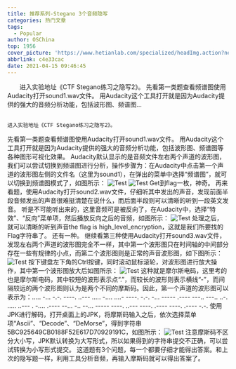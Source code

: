 ```yaml
---
title: 推荐系列-Stegano 3个音频隐写
categories: 热门文章
tags:
  - Popular
author: OSChina
top: 1956
cover_picture: 'https://www.hetianlab.com/specialized/headImg.action?news=e4ab87dd-293d-4ea6-a5aa-6c5570e93511.png'
abbrlink: c4e33cac
date: 2021-04-15 09:46:45
---
```


&emsp;&emsp;进入实验地址《CTF Stegano练习之隐写2》。 先看第一类题查看频谱图使用Audacity打开sound1.wav文件。 用Audacity这个工具打开就是因为Audacity提供的强大的音频分析功能，包括波形图、频谱图...
<!-- more -->

                                                                                                                                                                                        进入实验地址《CTF Stegano练习之隐写2》。 
先看第一类题查看频谱图使用Audacity打开sound1.wav文件。 
用Audacity这个工具打开就是因为Audacity提供的强大的音频分析功能，包括波形图、频谱图等各种图形可视化效果。 
Audacity默认显示的是音频文件左右两个声道的波形图，我们可以尝试切换到频谱图进行分析，操作步骤为：在Audacity中点击第一个声道的波形图左侧的文件名（这里为sound1），在弹出的菜单中选择“频谱图”，就可以切换到频谱图模式了，如图所示： 
![Test](https://www.hetianlab.com/specialized/headImg.action?news=e4ab87dd-293d-4ea6-a5aa-6c5570e93511.png  'Stegano 3个音频隐写') 
![Test](https://www.hetianlab.com/specialized/headImg.action?news=e4ab87dd-293d-4ea6-a5aa-6c5570e93511.png  'Stegano 3个音频隐写') 
Get到flag一枚，神奇。 
再来看题，使用Audacity打开sound2.wav文件，仔细听其中发出的声音，发现前面半段音频发出的声音很难挺清楚在说什么，而后面半段则可以清晰的听到一段英文发音。 
听是不可能听出来的，这里音频可是被反向了，在Audacity中，选择“特效”、“反向”菜单项，然后播放反向之后的音频，如图所示： 
![Test](https://www.hetianlab.com/specialized/headImg.action?news=e4ab87dd-293d-4ea6-a5aa-6c5570e93511.png  'Stegano 3个音频隐写') 
处理之后，就可以清晰的听到声音the flag is high_level_encryption，这就是我们所要找的Flag字符串了。 
还有一种。 
继续看第三种使用Audacity打开sound3.wav文件，发现左右两个声道的波形图完全不一样，其中第一个波形图只在时间轴的中间部分存在一些有规律的小点，而第二个波形图则是正常的声音波形图，如下图所示： 
![Test](https://www.hetianlab.com/specialized/headImg.action?news=e4ab87dd-293d-4ea6-a5aa-6c5570e93511.png  'Stegano 3个音频隐写') 
按下键盘左下角的Ctrl按键，同时滚动鼠标滚轮，对波形图进行放大操作，其中第一个波形图放大后如图所示： 
![Test](https://www.hetianlab.com/specialized/headImg.action?news=e4ab87dd-293d-4ea6-a5aa-6c5570e93511.png  'Stegano 3个音频隐写') 
这种就是摩尔斯电码，这里考的也是摩尔斯电码，其中较短的波形表示点“.”，而较长的波形则表示横线“-”，而间隔较远的两个波形图则认为是两个不同的摩斯码。因此，第一个声道的波形图可以表示为：..... -... -.-. ----. ..--- ..... -.... ....- ----. -.-. -... ----- .---- ---.. ---.. ..-. ..... ..--- . -.... .---- --... -.. --... ----- ----. ..--- ----. .---- ----. .---- -.-. 
使用JPK进行解码，打开桌面上的JPK，将摩斯码输入之后，依次选择菜单项“Ascii”、“Decode”、“DeMorse”，得到字符串5BC925649CB0188F52E617D70929191C，如图所示： 
![Test](https://www.hetianlab.com/specialized/headImg.action?news=e4ab87dd-293d-4ea6-a5aa-6c5570e93511.png  'Stegano 3个音频隐写') 
注意摩斯码不区分大小写，JPK默认转换为大写形式，所以如果得到的字符串提交不正确，可以尝试转换为小写形式提交。 
这道题有3个问题，每一个都要仔细才能得出答案。和上次的隐写题一样，利用工具分析音频，再输入摩斯码就可以得出答案了。
                                        
